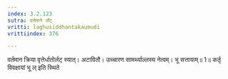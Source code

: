 ```yaml
---
index: 3.2.123
sutra: वर्तमाने लँट्
vritti: laghusiddhantakaumudi
vrittiindex: 376

---
```

वर्तमान क्रिया वृत्तेर्धातोर्लट् स्यात्। अटावितौ। उच्चारण सामर्थ्याल्लस्य नेत्वम्। भू सत्तायाम्॥ 1॥ कर्तृ विवक्षायां भू ल् इति स्थिते